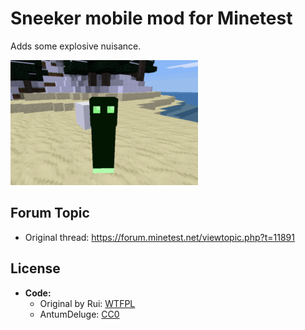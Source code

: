 # Sneeker mobile mod for Minetest

Adds some explosive nuisance.

![screenshot](screenshot.png)

## Forum Topic

- Original thread: https://forum.minetest.net/viewtopic.php?t=11891

## License

- **Code:**
    - Original by Rui: [WTFPL][lic.wtfpl]
    - AntumDeluge: [CC0][lic.cc0]


[lic.cc0]: LICENSE.txt
[lic.wtfpl]: LICENSE-wtfpl.txt
